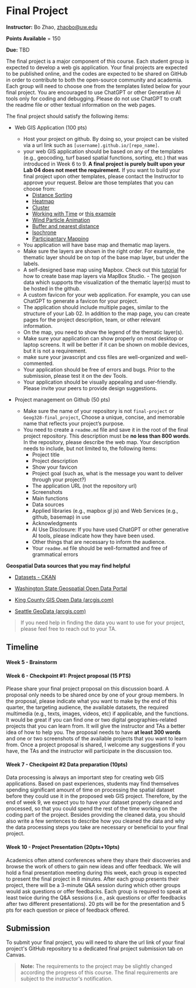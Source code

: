 # Final Project

**Instructor:** Bo Zhao, zhaobo@uw.edu

**Points Available** = 150

**Due:** TBD

The final project is a major component of this course. Each student group is expected to develop a web gis application. Your final projects are expected to be published online, and the codes are expected to be shared on GitHub in order to contribute to both the open-source community and academia. Each group will need to choose one from the templates listed below for your final project. You are encouraged to use ChatGPT or other Generative AI tools only for coding and debugging. Please do not use ChatGPT to craft the readme file or other textual information on the web pages.

The final project should satisfy the following items:

- Web GIS Application (100 pts)
  - Host your project on github. By doing so, your project can be visited via a url link such as `[username].github.io/[repo_name]`.
  - your web GIS application should be based on any of the templates (e.g., geocoding, turf based spatial functions, sorting, etc.) that was introduced in Week 6 to 9. **A final project is purely built upon your Lab 04 does not meet the requirement.** If you want to build your final project upon other templates, please contact the Instructor to approve your request. Below are those templates that you can choose from:
    - [Distance Sorting](https://docs.mapbox.com/help/tutorials/geocode-and-sort-stores/)
    - [Heatmap](https://docs.mapbox.com/mapbox-gl-js/example/heatmap-layer/)
    - [Cluster](https://docs.mapbox.com/mapbox-gl-js/example/cluster-html/)
    - [Working with Time](https://docs.mapbox.com/mapbox-gl-js/example/timeline-animation/) or [this example](https://docs.mapbox.com/help/tutorials/show-changes-over-time/)
    - [Wind Particle Animation](https://docs.mapbox.com/mapbox-gl-js/example/raster-particle-layer/)
    - [Buffer and nearest distance](https://docs.mapbox.com/help/tutorials/analysis-with-turf/)
    - [Isochrone](https://docs.mapbox.com/help/tutorials/get-started-isochrone-api/)
    - [Participantary Mapping](https://github.com/jakobzhao/participatory-mapping)
  - You application will have base map and thematic map layers.
  - Make sure the layers are shown in the right order. For example, the thematic layer should be on top of the base map layer, but under the labels.
  - A self-designed base map using Mapbox. Check out this [tutorial](https://docs.mapbox.com/help/tutorials/create-a-custom-style/) for how to create base map layers via MapBox Studio.  - The geojson data which supports the visualization of the thematic layer(s) must to be hosted in the github.
  - A custom favicon for your web application. For example, you can use ChatGPT to generate a favicon for your project.
  - The application should include multiple pages, similar to the structure of your Lab 02. In addition to the map page, you can create pages for the project description, team, or other relevant information.
  - On the map, you need to show the legend of the thematic layer(s).
  - Make sure your application can show properly on most desktop or laptop screens. It will be better if it can be shown on mobile devices, but it is not a requirement.
  - make sure your javascript and css files are well-organized and well-commented.
  - Your application should be free of errors and bugs. Prior to the submission, please test it on the dev Tools.
  - Your application should be visually appealing and user-friendly. Please invite your peers to provide design suggestions.

- Project management on Github  (50 pts)
    - Make sure the name of your repository is not `final-project` or `Geog328-final_project`, Choose a unique, concise, and memorable name that reflects your project’s purpose.
    - You need to create a `readme.md` file and save it in the root of the final project repository. This description must be **no less than 800 words**. In the repository, please describe the web map. Your description needs to include, but not limited to, the following items: 
      - Project title 
      - Project description 
      - Show your favicon
      - Project goal (such as, what is the message you want to deliver through your project?)
      - The application URL (not the repository url) 
      - Screenshots 
      - Main functions 
      - Data sources
      - Applied libraries (e.g., mapbox gl js) and Web Services (e.g., github, basemap) in use 
      - Acknowledgments
      - AI Use Disclosure: If you have used ChatGPT or other generative AI tools, please indicate how they have been used.
      - Other things that are necessary to inform the audience.
      - Your `readme.md` file should be well-formatted and free of grammatical errors 

**Geospatial Data sources that you may find helpful**

- [Datasets - CKAN](https://catalog.data.gov/dataset)

- [Washington State Geospatial Open Data Portal](https://geo.wa.gov/)

- [King County GIS Open Data (arcgis.com)](https://gis-kingcounty.opendata.arcgis.com/)

- [Seattle GeoData (arcgis.com)](https://data-seattlecitygis.opendata.arcgis.com/)

> If you need help in finding the data you want to use for your project, please feel free to reach out to your TA.


## Timeline

#### Week 5 - Brainstorm

#### Week 6 - Checkpoint #1: Project proposal (15 PTS)

Please share your final project proposal on this discussion board. A proposal only needs to be shared once by one of your group members. In the proposal, please indicate what you want to make by the end of this quarter, the targeting audience, the available datasets, the required multimedia (e.g., texts, images, videos, etc) if applicable, and the functions. It would be great if you can find one or two digital geographies-related projects that you can learn from. It will give the instructor and TAs a better idea of how to help you. The proposal needs to have **at least 300 words** and one or two screenshots of the available projects that you want to learn from. Once a project proposal is shared, I welcome any suggestions if you have, the TAs and the instructor will participate in the discussion too.



#### Week 7 - Checkpoint #2 Data preparation (10pts)

Data processing is always an important step for creating web GIS applications. Based on past experiences, students may find themselves spending significant amount of time on processing the spatial dataset before they could use it in the proposed web GIS project. Therefore, by the end of week 9, we expect you to have your dataset properly cleaned and processed, so that you could spend the rest of the time working on the coding part of the project. Besides providing the cleaned data, you should also write a few sentences to describe how you cleaned the data and why the data processing steps you take are necessary or beneficial to your final project.


#### Week 10 - Project Presentation (20pts+10pts)

Academics often attend conferences where they share their discoveries and browse the work of others to gain new ideas and offer feedback. We will hold a final presentation meeting during this week, each group is expected to present the final project in 8 minutes. After each group presents their project, there will be a 3-minute Q&A session during which other groups would ask questions or offer feedbacks. Each group is required to speak at least twice during the Q&A sessions (i.e., ask questions or offer feedbacks after two different presentations). 20 pts will be for the presentation and 5 pts for each question or piece of feedback offered.

## Submission

To submit your final project, you will need to share the url link of your final project's GitHub repository to a dedicated final project submission tab on Canvas.



>  **Note:** The requirements to the project may be slightly changed according the progress of this course. The final requirements are subject to the instructor's notification.
